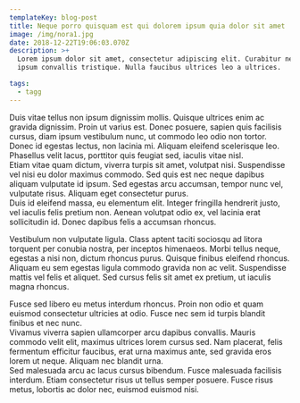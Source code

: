 ```yaml
---
templateKey: blog-post
title: Neque porro quisquam est qui dolorem ipsum quia dolor sit amet
image: /img/nora1.jpg
date: 2018-12-22T19:06:03.070Z
description: >+
  Lorem ipsum dolor sit amet, consectetur adipiscing elit. Curabitur nec leo id
  ipsum convallis tristique. Nulla faucibus ultrices leo a ultrices.

tags:
  - tagg
---
```

Duis vitae tellus non ipsum dignissim mollis. Quisque ultrices enim ac gravida dignissim. Proin ut varius est. Donec posuere, sapien quis facilisis cursus, diam ipsum vestibulum nunc, ut commodo leo odio non tortor. Donec id egestas lectus, non lacinia mi. Aliquam eleifend scelerisque leo. Phasellus velit lacus, porttitor quis feugiat sed, iaculis vitae nisl.<br> Etiam vitae quam dictum, viverra turpis sit amet, volutpat nisi. Suspendisse vel nisi eu dolor maximus commodo. Sed quis est nec neque dapibus aliquam vulputate id ipsum. Sed egestas arcu accumsan, tempor nunc vel, vulputate risus. Aliquam eget consectetur purus.<br> Duis id eleifend massa, eu elementum elit. Integer fringilla hendrerit justo, vel iaculis felis pretium non. Aenean volutpat odio ex, vel lacinia erat sollicitudin id. Donec dapibus felis a accumsan rhoncus.



Vestibulum non vulputate ligula. Class aptent taciti sociosqu ad litora torquent per conubia nostra, per inceptos himenaeos. Morbi tellus neque, egestas a nisi non, dictum rhoncus purus. Quisque finibus eleifend rhoncus. Aliquam eu sem egestas ligula commodo gravida non ac velit.  Suspendisse mattis vel felis et aliquet. Sed cursus felis sit amet ex pretium, ut iaculis magna rhoncus.



Fusce sed libero eu metus interdum rhoncus. Proin non odio et quam euismod consectetur ultricies at odio. Fusce nec sem id turpis blandit finibus et nec nunc.<br> Vivamus viverra sapien ullamcorper arcu dapibus convallis. Mauris commodo velit elit, maximus ultrices lorem cursus sed. Nam placerat, felis fermentum efficitur faucibus, erat urna maximus ante, sed gravida eros lorem ut neque. Aliquam nec blandit urna.<br> Sed malesuada arcu ac lacus cursus bibendum. Fusce malesuada facilisis interdum. Etiam consectetur risus ut tellus semper posuere. Fusce risus metus, lobortis ac dolor nec, euismod euismod nisi.
